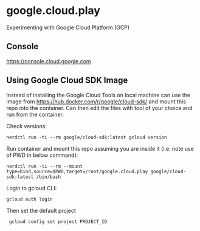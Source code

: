 # google.cloud.play
Experimenting with Google Cloud Platform (GCP)

## Console

https://console.cloud.google.com


## Using Google Cloud SDK Image

Instead of installing the Google Cloud Tools on local machine can use the image from https://hub.docker.com/r/google/cloud-sdk/ and mount this repo
into the container. Can then edit the files with tool of your choice and run from the container.

Check versions:

    nerdctl run -ti --rm google/cloud-sdk:latest gcloud version

Run container and mount this repo assuming you are inside it (i.e. note use of PWD in below command):

    nerdctl run -ti --rm --mount type=bind,source=$PWD,target=/root/google.cloud.play google/cloud-sdk:latest /bin/bash

Login to gcloud CLI:

    gcloud auth login

Then set the default project

     gcloud config set project PROJECT_ID

